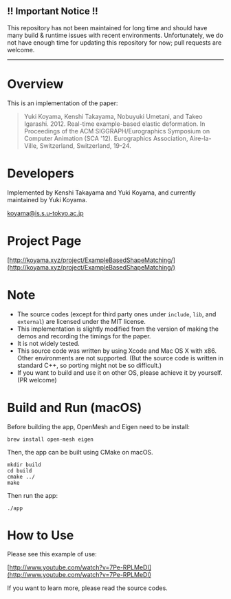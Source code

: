 ## !! Important Notice !! ##

This repository has not been maintained for long time and should have many build & runtime issues with recent environments. Unfortunately, we do not have enough time for updating this repository for now; pull requests are welcome.

---

# Overview #
This is an implementation of the paper:

> Yuki Koyama, Kenshi Takayama, Nobuyuki Umetani, and Takeo Igarashi. 2012. Real-time example-based elastic deformation. In Proceedings of the ACM SIGGRAPH/Eurographics Symposium on Computer Animation (SCA '12). Eurographics Association, Aire-la-Ville, Switzerland, Switzerland, 19-24.

# Developers #
Implemented by Kenshi Takayama and Yuki Koyama, and currently maintained by Yuki Koyama.

[koyama@is.s.u-tokyo.ac.jp](mailto:koyama@is.s.u-tokyo.ac.jp)

# Project Page #
[http://koyama.xyz/project/ExampleBasedShapeMatching/](http://koyama.xyz/project/ExampleBasedShapeMatching/)

# Note #
* The source codes (except for third party ones under `include`, `lib`, and `external`) are licensed under the MIT license.
* This implementation is slightly modified from the version of making the demos and recording the timings for the paper.
* It is not widely tested.
* This source code was written by using Xcode and Mac OS X with x86. Other environments are not supported. (But the source code is written in standard C++, so porting might not be so difficult.)
* If you want to build and use it on other OS, please achieve it by yourself. (PR welcome)

# Build and Run (macOS) #
Before building the app, OpenMesh and Eigen need to be install:
```
brew install open-mesh eigen
```
Then, the app can be built using CMake on macOS.
```
mkdir build
cd build
cmake ../
make
```

Then run the app:
```
./app
```

# How to Use #
Please see this example of use:

[http://www.youtube.com/watch?v=7Pe-RPLMeDI](http://www.youtube.com/watch?v=7Pe-RPLMeDI)

If you want to learn more, please read the source codes.
